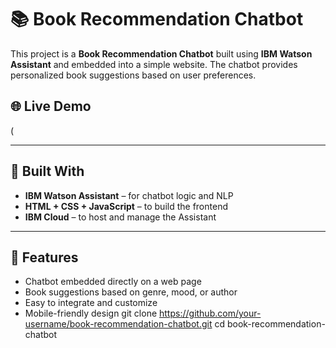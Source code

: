 # 📚 Book Recommendation Chatbot

This project is a **Book Recommendation Chatbot** 
built using **IBM Watson Assistant** and embedded into a simple website. 
The chatbot provides personalized book suggestions based on user preferences.

## 🌐 Live Demo

(

---

## 🧠 Built With

- **IBM Watson Assistant** – for chatbot logic and NLP
- **HTML + CSS + JavaScript** – to build the frontend
- **IBM Cloud** – to host and manage the Assistant

---

## 🚀 Features

- Chatbot embedded directly on a web page
- Book suggestions based on genre, mood, or author
- Easy to integrate and customize
- Mobile-friendly design
git clone https://github.com/your-username/book-recommendation-chatbot.git
cd book-recommendation-chatbot
